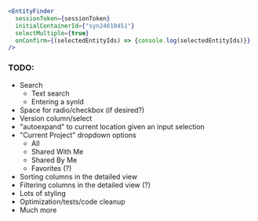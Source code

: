 ```jsx
<EntityFinder 
  sessionToken={sessionToken}
  initialContainerId={"syn24610451"}
  selectMultiple={true}
  onConfirm={(selectedEntityIds) => {console.log(selectedEntityIds)}}
/>
```

### TODO:

* Search
  * Text search
  * Entering a synId
* Space for radio/checkbox (if desired?)
* Version column/select
* "autoexpand" to current location given an input selection
* "Current Project" dropdown options
  * All
  * Shared With Me
  * Shared By Me
  * Favorites (?)
* Sorting columns in the detailed view
* Filtering columns in the detailed view (?)
* Lots of styling
* Optimization/tests/code cleanup
* Much more
